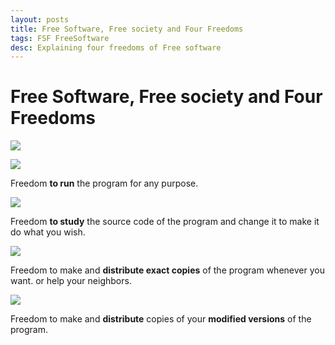 ```yaml
---
layout: posts
title: Free Software, Free society and Four Freedoms
tags: FSF FreeSoftware
desc: Explaining four freedoms of Free software
---
```


# Free Software, Free society and Four Freedoms

[![](http://3.bp.blogspot.com/-D1AcP98mRro/VLZVqzOtF6I/AAAAAAAACaU/G7Vc75tbvRw/s1600/fsfs_icons_yellow-bg.png)](http://3.bp.blogspot.com/-D1AcP98mRro/VLZVqzOtF6I/AAAAAAAACaU/G7Vc75tbvRw/s1600/fsfs_icons_yellow-bg.png)

[![](http://3.bp.blogspot.com/-Qvid_BThs54/VLZVydmV17I/AAAAAAAACag/VL7DX8M0p_c/s1600/run0.png)](http://3.bp.blogspot.com/-Qvid_BThs54/VLZVydmV17I/AAAAAAAACag/VL7DX8M0p_c/s1600/run0.png)

Freedom **to run** the program for any purpose.

[![](http://2.bp.blogspot.com/-pRwmNuOOMVM/VLZVzP0YQII/AAAAAAAACaw/C9lIOJy_S7g/s1600/study1.png)](http://2.bp.blogspot.com/-pRwmNuOOMVM/VLZVzP0YQII/AAAAAAAACaw/C9lIOJy_S7g/s1600/study1.png)

Freedom **to study** the source code of the program and change it to make it do what you wish.

  

[![](http://2.bp.blogspot.com/-U-YU78qv8Hc/VLZVyv4FuWI/AAAAAAAACak/hTDl6bIlrEE/s1600/share2.png)](http://2.bp.blogspot.com/-U-YU78qv8Hc/VLZVyv4FuWI/AAAAAAAACak/hTDl6bIlrEE/s1600/share2.png)

Freedom to make and **distribute exact copies** of the program whenever you want. or help your neighbors.

[![](http://2.bp.blogspot.com/-MrEoCGk4IFI/VLZVygDjc9I/AAAAAAAACa0/7dPSAHj_CLw/s1600/modify3.png)](http://2.bp.blogspot.com/-MrEoCGk4IFI/VLZVygDjc9I/AAAAAAAACa0/7dPSAHj_CLw/s1600/modify3.png)

Freedom to make and **distribute** copies of your **modified versions** of the program.

